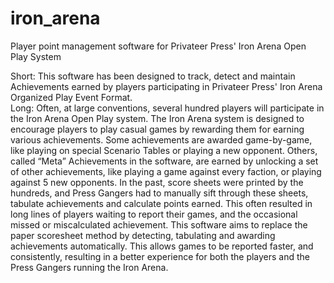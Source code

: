 iron_arena
==========

Player point management software for Privateer Press' Iron Arena Open Play System

Short:
This software has been designed to track, detect and maintain Achievements earned by players participating in Privateer Press' Iron Arena Organized Play Event Format.  
Long:
Often, at large conventions, several hundred players will participate in the Iron Arena Open Play system.  The Iron Arena system is designed to encourage players to play casual games by rewarding them for earning various achievements.  Some achievements are awarded game-by-game, like playing on special Scenario Tables or playing a new opponent. Others, called “Meta” Achievements in the software, are earned by unlocking a set of other achievements, like playing a game against every faction, or playing against 5 new opponents.
In the past, score sheets were printed by the hundreds, and Press Gangers had to manually sift through these sheets, tabulate achievements and calculate points earned.  This often resulted in long lines of players waiting to report their games, and the occasional missed or miscalculated achievement.
This software aims to replace the paper scoresheet method by detecting, tabulating and awarding achievements automatically.  This allows games to be reported faster, and consistently, resulting in a better experience for both the players and the Press Gangers running the Iron Arena.
